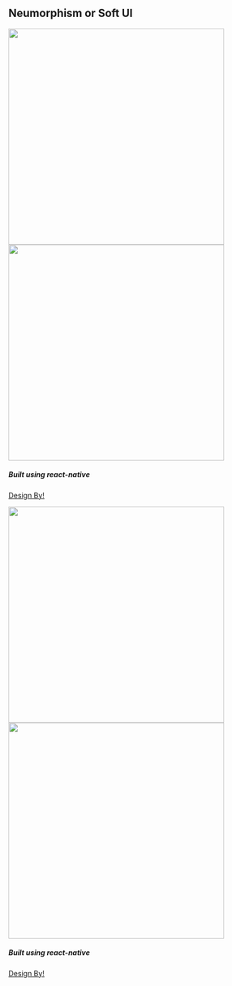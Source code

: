 ## Neumorphism or Soft UI 

<img src="readme/player.png" width="425"/> <img src="readme/album.png" width="425"/> 

##### Built using react-native

[Design By!](https://dribbble.com/shots/9517002--Light-Mode-Simple-Music-Player)


<img src="readme/data.png" width="425"/> <img src="readme/news.png" width="425"/> 



##### Built using react-native

[Design By!](https://www.uplabs.com/posts/coronavirus-worldometer-ui-kit-adobe-xd)
